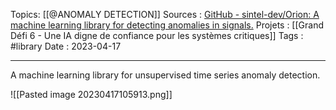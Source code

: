 Topics:  [[@ANOMALY DETECTION]]
Sources : [GitHub - sintel-dev/Orion: A machine learning library for detecting anomalies in signals.](https://github.com/sintel-dev/orion)
Projets : [[Grand Défi 6 - Une IA digne de confiance pour les systèmes critiques]]
Tags : #library 
Date : 2023-04-17
***

A machine learning library for unsupervised time series anomaly detection.


![[Pasted image 20230417105913.png]]